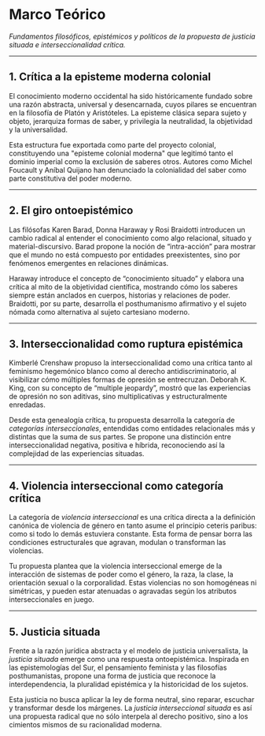 # Marco Teórico
*Fundamentos filosóficos, epistémicos y políticos de la propuesta de justicia situada e interseccionalidad crítica.*

---

## 1. Crítica a la episteme moderna colonial

El conocimiento moderno occidental ha sido históricamente fundado sobre una razón abstracta, universal y desencarnada, cuyos pilares se encuentran en la filosofía de Platón y Aristóteles. La episteme clásica separa sujeto y objeto, jerarquiza formas de saber, y privilegia la neutralidad, la objetividad y la universalidad.

Esta estructura fue exportada como parte del proyecto colonial, constituyendo una "episteme colonial moderna" que legitimó tanto el dominio imperial como la exclusión de saberes otros. Autores como Michel Foucault y Aníbal Quijano han denunciado la colonialidad del saber como parte constitutiva del poder moderno.

---

## 2. El giro ontoepistémico

Las filósofas Karen Barad, Donna Haraway y Rosi Braidotti introducen un cambio radical al entender el conocimiento como algo relacional, situado y material-discursivo. Barad propone la noción de “intra-acción” para mostrar que el mundo no está compuesto por entidades preexistentes, sino por fenómenos emergentes en relaciones dinámicas.

Haraway introduce el concepto de “conocimiento situado” y elabora una crítica al mito de la objetividad científica, mostrando cómo los saberes siempre están anclados en cuerpos, historias y relaciones de poder. Braidotti, por su parte, desarrolla el posthumanismo afirmativo y el sujeto nómada como alternativa al sujeto cartesiano moderno.

---

## 3. Interseccionalidad como ruptura epistémica

Kimberlé Crenshaw propuso la interseccionalidad como una crítica tanto al feminismo hegemónico blanco como al derecho antidiscriminatorio, al visibilizar cómo múltiples formas de opresión se entrecruzan. Deborah K. King, con su concepto de “multiple jeopardy”, mostró que las experiencias de opresión no son aditivas, sino multiplicativas y estructuralmente enredadas.

Desde esta genealogía crítica, tu propuesta desarrolla la categoría de *categorías interseccionales*, entendidas como entidades relacionales más y distintas que la suma de sus partes. Se propone una distinción entre interseccionalidad negativa, positiva e híbrida, reconociendo así la complejidad de las experiencias situadas.

---

## 4. Violencia interseccional como categoría crítica

La categoría de *violencia interseccional* es una crítica directa a la definición canónica de violencia de género en tanto asume el principio ceteris paribus: como si todo lo demás estuviera constante. Esta forma de pensar borra las condiciones estructurales que agravan, modulan o transforman las violencias.

Tu propuesta plantea que la violencia interseccional emerge de la interacción de sistemas de poder como el género, la raza, la clase, la orientación sexual o la corporalidad. Estas violencias no son homogéneas ni simétricas, y pueden estar atenuadas o agravadas según los atributos interseccionales en juego.

---

## 5. Justicia situada

Frente a la razón jurídica abstracta y el modelo de justicia universalista, la *justicia situada* emerge como una respuesta ontoepistémica. Inspirada en las epistemologías del Sur, el pensamiento feminista y las filosofías posthumanistas, propone una forma de justicia que reconoce la interdependencia, la pluralidad epistémica y la historicidad de los sujetos.

Esta justicia no busca aplicar la ley de forma neutral, sino reparar, escuchar y transformar desde los márgenes. La *justicia interseccional situada* es así una propuesta radical que no sólo interpela al derecho positivo, sino a los cimientos mismos de su racionalidad moderna.
